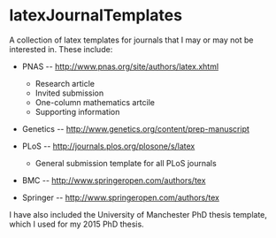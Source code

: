 # latexJournalTemplates
A collection of latex templates for journals that I may or may not be interested in.
These include:

* PNAS -- http://www.pnas.org/site/authors/latex.xhtml
	+ Research article
	+ Invited submission
	+ One-column mathematics artcile
	+ Supporting information

* Genetics -- http://www.genetics.org/content/prep-manuscript

* PLoS -- http://journals.plos.org/plosone/s/latex
	+ General submission template for all PLoS journals

* BMC -- http://www.springeropen.com/authors/tex

* Springer -- http://www.springeropen.com/authors/tex


I have also included the University of Manchester PhD thesis template, which I used for my 2015 PhD thesis.
